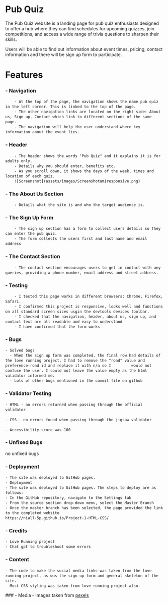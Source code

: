 # Pub Quiz

The Pub Quiz website is a landing page for pub quiz enthusiasts designed to offer a hub where they can find schedules for upcoming quizzes, join competitions, and access a wide range of trivia questions to sharpen their skills. 

Users will be able to find out information about event times, pricing, contact information and there will be sign up form to participate.

# Features

### - Navigation
        - At the top of the page, the navigation shows the name pub quiz in the left corner. This is linked to the top of the page.
        - The other navigation links are located on the right side: About us, Sign up, Contact which link to different sections of the same page.
        - The navigation will help the user understand where key information about the event lies.


### - Header
        - The header shows the words "Pub Quiz" and it explains it is for adults only.
        - Details why you should enter, benefits etc.
        - As you scroll down, it shows the days of the week, times and location of each quiz.
        ![Screenshot](assets/images/ScreenshotamIresponsive.png)


### - The About Us Section

        - Details what the site is and who the target audience is.



### - The Sign Up Form
        - The sign up section has a form to collect users details so they can enter the pub quiz.
        - The form collects the users first and last name and email address



### - The Contact Section
        - The contact section encourages users to get in contact with any queries, providing a phone number, email address and street address.



### - Testing
        - I tested this page works in different browsers: Chrome, Firefox, Safari.
        - I confirmed this project is responsive, looks well and functions on all standard screen sizes usgin the devtools devices toolbar.
        - I checked that the navigation, header, about us, sign up, and contact text are all readable and easy to understand
        - I have confirmed that the form works


### - Bugs
    - Solved bugs
      - When the sign up form was completed, the final row had details of the love running project, I had to remove the "road" value and preference-road id and replace it with n/a so I         would not confuse the user. I could not leave the value empty as the html validator informed me.
      - Lots of other bugs mentioned in the commit file on github

### - Validator Testing
    - HTML - no errors returned when passing through the official validator

    - CSS - no errors found when passing through the jigsaw validator

    - Accessibility score was 100

### - Unfixed Bugs
no unfixed bugs


### - Deployment
    - The site was deployed to GitHub pages.
    - Deployment
    - The site was deployed to GitHub pages. The steps to deploy are as follows:
    - In the GitHub repository, navigate to the Settings tab
    - From the source section drop-down menu, select the Master Branch
    - Once the master branch has been selected, the page provided the link to the completed website
    https://niall-5p.github.io/Project-1-HTML-CSS/


### - Credits
    - Love Running project
    - Chat gpt to troubleshoot some errors
    

### - Content
    - The code to make the social media links was taken from the love running project, as was the sign up form and general skeleton of the site.
    - Most CSS styling was taken from love running project also.

### - Media
    - Images taken from [pexels](https://www.pexels.com/)



